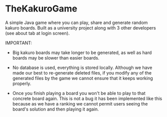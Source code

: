 # TheKakuroGame

A simple Java game where you can play, share and generate random kakuro boards.
Built as a university project along with 3 other developers (see about tab at login screen).

IMPORTANT:

  - Big kakuro boards may take longer to be generated, as well as hard boards may be slower than easier boards.
  
  - No database is used, everything is stored locally. Although we have made our best to re-generate deleted files, if you modify any of the generated files by the game
    we cannot ensure that it keeps working properly.
    
  - Once you finish playing a board you won't be able to play to that concrete board again. This is not a bug it has been implemented like this because as we have a ranking we         cannot permit users seeing the board's solution and then playing it again.
